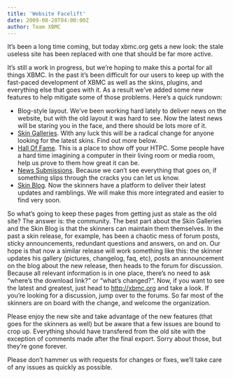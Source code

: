 ```yaml
---
title: 'Website Facelift'
date: 2009-08-28T04:00:00Z
author: Team XBMC
---
```

It’s been a long time coming, but today xbmc.org gets a new look: the stale useless site has been replaced with one that should be far more active.

 It’s still a work in progress, but we’re hoping to make this a portal for all things XBMC. In the past it’s been difficult for our users to keep up with the fast-paced development of XBMC as well as the skins, plugins, and everything else that goes with it. As a result we’ve added some new features to help mitigate some of those problems. Here’s a quick rundown:

 
 * Blog-style layout. We’ve been working hard lately to deliver news on the website, but with the old layout it was hard to see. Now the latest news will be staring you in the face, and there should be lots more of it.
 * [Skin Galleries](/skins). With any luck this will be a radical change for anyone looking for the latest skins. Find out more below.
 * [Hall Of Fame](/hof). This is a place to show off your HTPC. Some people have a hard time imagining a computer in their living room or media room, help us prove to them how great it can be.
 * [News Submissions](/contribute/suggest-a-story). Because we can’t see everything that goes on, if something slips through the cracks you can let us know.
 * [Skin Blog](/media/skin-news). Now the skinners have a platform to deliver their latest updates and ramblings. We will make this more integrated and easier to find very soon.
 
 So what’s going to keep these pages from getting just as stale as the old site? The answer is: the community. The best part about the Skin Galleries and the Skin Blog is that the skinners can maintain them themselves. In the past a skin release, for example, has been a chaotic mess of forum posts, sticky announcements, redundant questions and answers, on and on. Our hope is that now a similar release will work something like this: the skinner updates his gallery (pictures, changelog, faq, etc), posts an announcement on the blog about the new release, then heads to the forum for discussion. Because all relevant information is in one place, there’s no need to ask “where’s the download link?” or “what’s changed?”. Now, if you want to see the latest and greatest, just head to <http://xbmc.org> and take a look. If you’re looking for a discussion, jump over to the forums. So far most of the skinners are on board with the change, and welcome the organization.

 Please enjoy the new site and take advantage of the new features (that goes for the skinners as well) but be aware that a few issues are bound to crop up. Everything should have transfered from the old site with the exception of comments made after the final export. Sorry about those, but they’re gone forever.

 Please don’t hammer us with requests for changes or fixes, we’ll take care of any issues as quickly as possible.

 
